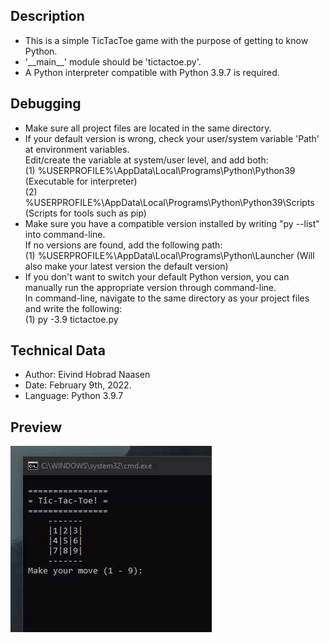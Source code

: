 ## Description
- This is a simple TicTacToe game with the purpose of getting to know Python.
- '\_\_main\_\_' module should be 'tictactoe.py'.
- A Python interpreter compatible with Python 3.9.7 is required.

## Debugging
- Make sure all project files are located in the same directory.
- If your default version is wrong, check your user/system variable 'Path' at environment variables.  
      Edit/create the variable at system/user level, and add both:  
      (1) %USERPROFILE%\AppData\Local\Programs\Python\Python39         (Executable for interpreter)  
      (2) %USERPROFILE%\AppData\Local\Programs\Python\Python39\Scripts (Scripts for tools such as pip)  
- Make sure you have a compatible version installed by writing "py --list" into command-line.  
      If no versions are found, add the following path:  
      (1) %USERPROFILE%\AppData\Local\Programs\Python\Launcher  (Will also make your latest version the default version)  
- If you don't want to switch your default Python version, you can manually run the appropriate version through command-line.  
      In command-line, navigate to the same directory as your project files and write the following:  
      (1) py -3.9 tictactoe.py  



## Technical Data
- Author: Eivind Hobrad Naasen
- Date: February 9th, 2022.
- Language: Python 3.9.7

## Preview 
![](preview_tictactoe.gif)
